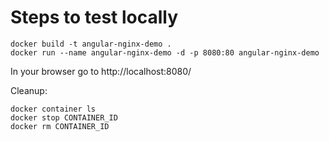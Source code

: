 # Steps to test locally

```
docker build -t angular-nginx-demo .
docker run --name angular-nginx-demo -d -p 8080:80 angular-nginx-demo
```
In your browser go to http://localhost:8080/

Cleanup:
```
docker container ls
docker stop CONTAINER_ID
docker rm CONTAINER_ID
```